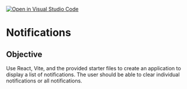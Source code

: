[![Open in Visual Studio Code](https://classroom.github.com/assets/open-in-vscode-c66648af7eb3fe8bc4f294546bfd86ef473780cde1dea487d3c4ff354943c9ae.svg)](https://classroom.github.com/online_ide?assignment_repo_id=9362220&assignment_repo_type=AssignmentRepo)
# Notifications

## Objective
Use React, Vite, and the provided starter files to create an application to display a list of notifications. The user should be able to clear individual notifications or all notifications.
